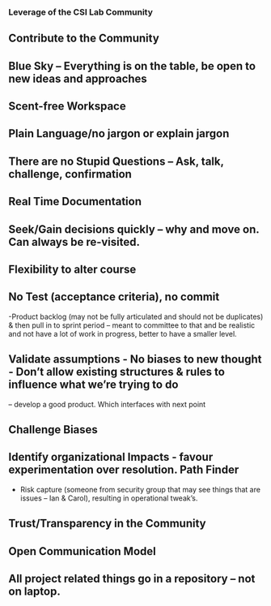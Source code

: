### Leverage of the CSI Lab Community
## Contribute to the Community
## Blue Sky – Everything is on the table, be open to new ideas and approaches
## Scent-free Workspace
## Plain Language/no jargon or explain jargon
## There are no Stupid Questions – Ask, talk, challenge, confirmation
## Real Time Documentation
## Seek/Gain decisions quickly – why and move on.  Can always be re-visited.
## Flexibility to alter course
## No Test (acceptance criteria), no commit
  -Product backlog (may not be fully articulated and should not be duplicates) & then pull in to sprint period – meant to committee to
  that and be realistic and not have a lot of work in progress, better to have a smaller level.
## Validate assumptions - No biases to new thought - Don’t allow existing structures & rules to influence what we’re trying to do 
  – develop a good product.  Which interfaces with next point
## Challenge Biases
## Identify organizational Impacts - favour experimentation over resolution.  Path Finder 
  - Risk capture (someone from security group that may see things that are issues – Ian & Carol), resulting in operational tweak’s.
## Trust/Transparency in the Community 
## Open Communication Model
## All project related things go in a repository – not on laptop.  
